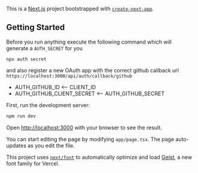 This is a [Next.js](https://nextjs.org) project bootstrapped with [`create-next-app`](https://nextjs.org/docs/app/api-reference/cli/create-next-app).

## Getting Started

Before you run anything execute the following command which will generate a `AUTH_SECRET` for you

```
npx auth secret
```

and also register a new OAuth app with the correct github callback url `https://localhost:3000/api/auth/callback/github`

- AUTH_GITHUB_ID <-- CLIENT_ID
- AUTH_GITHUB_CLIENT_SECRET <-- AUTH_GITHUB_SECRET

First, run the development server:

```bash
npm run dev
```

Open [http://localhost:3000](http://localhost:3000) with your browser to see the result.

You can start editing the page by modifying `app/page.tsx`. The page auto-updates as you edit the file.

This project uses [`next/font`](https://nextjs.org/docs/app/building-your-application/optimizing/fonts) to automatically optimize and load [Geist](https://vercel.com/font), a new font family for Vercel.
